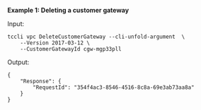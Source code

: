 **Example 1: Deleting a customer gateway**



Input: 

```
tccli vpc DeleteCustomerGateway --cli-unfold-argument  \
    --Version 2017-03-12 \
    --CustomerGatewayId cgw-mgp33pll
```

Output: 
```
{
    "Response": {
        "RequestId": "354f4ac3-8546-4516-8c8a-69e3ab73aa8a"
    }
}
```

